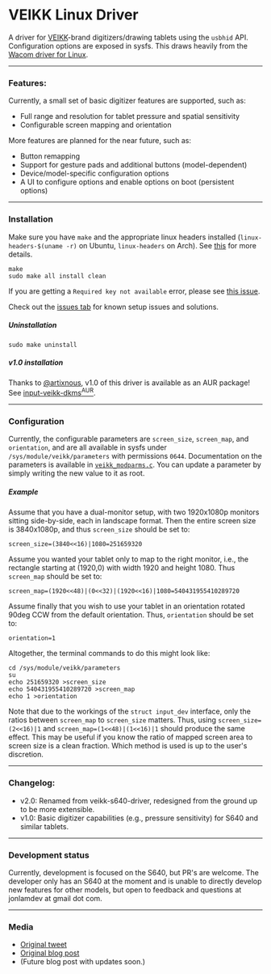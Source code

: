 # VEIKK Linux Driver
A driver for [VEIKK][0]-brand digitizers/drawing tablets using the `usbhid` API.
Configuration options are exposed in sysfs. This draws heavily from the [Wacom
driver for Linux][1].

---

### Features:
Currently, a small set of basic digitizer features are supported, such as:
- Full range and resolution for tablet pressure and spatial sensitivity
- Configurable screen mapping and orientation

More features are planned for the near future, such as:
- Button remapping
- Support for gesture pads and additional buttons (model-dependent)
- Device/model-specific configuration options
- A UI to configure options and enable options on boot (persistent options)

---

### Installation
Make sure you have `make` and the appropriate linux headers installed 
(`linux-headers-$(uname -r)` on Ubuntu, `linux-headers` on Arch). See [this][4]
for more details.

    make
    sudo make all install clean
    
If you are getting a `Required key not available` error, please see
[this issue][6].

Check out the [issues tab][5] for known setup issues and solutions.

##### Uninstallation
    sudo make uninstall
    
##### v1.0 installation
Thanks to [@artixnous][7], v1.0 of this driver is available as an AUR package!
See [input-veikk-dkms<sup>AUR</sup>][8].
    
---

### Configuration
Currently, the configurable parameters are `screen_size`, `screen_map`, and
`orientation`, and are all available in sysfs under
`/sys/module/veikk/parameters` with permissions `0644`. Documentation on the
parameters is available in [`veikk_modparms.c`][9]. You can update a parameter
by simply writing the new value to it as root.

##### Example
Assume that you have a dual-monitor setup, with two 1920x1080p monitors sitting
side-by-side, each in landscape format. Then the entire screen size is
3840x1080p, and thus `screen_size` should be set to:

    screen_size=(3840<<16)|1080=251659320
    
Assume you wanted your tablet only to map to the right monitor, i.e., the
rectangle starting at (1920,0) with width 1920 and height 1080. Thus
`screen_map` should be set to:

    screen_map=(1920<<48)|(0<<32)|(1920<<16)|1080=540431955410289720
    
Assume finally that you wish to use your tablet in an orientation rotated 90deg
CCW from the default orientation. Thus, `orientation` should be set to:

    orientation=1
    
Altogether, the terminal commands to do this might look like:

    cd /sys/module/veikk/parameters
    su
    echo 251659320 >screen_size
    echo 540431955410289720 >screen_map
    echo 1 >orientation

Note that due to the workings of the `struct input_dev` interface, only the
ratios between `screen_map` to `screen_size` matters. Thus, using
`screen_size=(2<<16)|1` and `screen_map=(1<<48)|(1<<16)|1` should produce the
same effect. This may be useful if you know the ratio of mapped screen area to
screen size is a clean fraction. Which method is used is up to the user's
discretion.

---

### Changelog:
- v2.0: Renamed from veikk-s640-driver, redesigned from the ground up to be more
    extensible.
- v1.0: Basic digitizer capabilities (e.g., pressure sensitivity) for S640 and
    similar tablets.
    
---

### Development status
Currently, development is focused on the S640, but PR's are welcome. The
developer only has an S640 at the moment and is unable to directly develop new
features for other models, but open to feedback and questions at jonlamdev
at gmail dot com.

---

### Media
- [Original tweet][2]
- [Original blog post][3]
- (Future blog post with updates soon.)
    
[0]: https://www.veikk.com/
[1]: https://github.com/torvalds/linux/blob/master/drivers/hid/wacom_wac.c
[2]: https://twitter.com/jlam55555/status/1138285016209854464?s=20
[3]: http://eis.jonlamdev.com/posts/on-developing-a-linux-driver
[4]: https://askubuntu.com/questions/554624/how-to-resolve-the-lib-modules-3-13-0-27-generic-build-no-such-file-or-direct
[5]: https://github.com/jlam55555/veikk-s640-driver/issues
[6]: https://github.com/jlam55555/veikk-linux-driver/issues/3
[7]: https://github.com/artixnous
[8]: https://aur.archlinux.org/packages/input-veikk-dkms/
[9]: ./veikk_modparms.c
